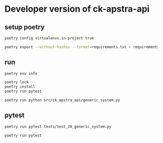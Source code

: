 # Developer version of ck-apstra-api


## setup poetry

```sh
poetry config virtualenvs.in-project true
```

```sh
poetry export --without-hashes --format=requirements.txt > requirements.txt
```

## run


```sh
poetry env info
```

```sh
poetry lock  
poetry install
poetry run pytest
```


```sh
poetry run python src/ck_apstra_api/generic_system.py
```

## pytest

```sh
poetry run pytest tests/test_20_generic_system.py 

poetry run pytest
```
